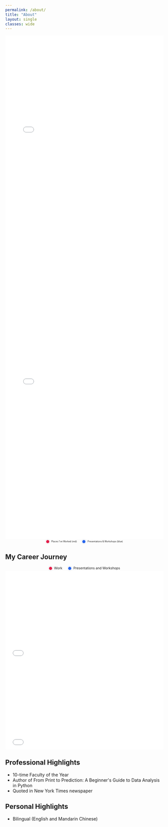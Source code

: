 ```yaml
---
permalink: /about/
title: "About"
layout: single
classes: wide
---
```

<!-- yet ANOTHER career map -->
<style>
  :root{
    --overlay-h: 50%;           /* how much of the iframe the overlay covers */
    --panel-bg: rgba(255,255,255,.94);  /* panel background (use a dark rgba for dark maps) */
  }

  .map-wrap{
    position: relative;
    width: 100%;
    height: 60vh;               /* give the iframe real height; tweak to taste */
    max-height: 800px;
    margin: 0;
  }
  .map-wrap > iframe{
    position:absolute; inset:0;
    width:100%; height:100%;
    border:0;
    display:block;
  }

  /* bottom overlay that “crops” the map and holds text */
  .map-overlay{
    position:absolute; left:0; right:0; bottom:0;
    height: var(--overlay-h);
    display:flex; align-items:flex-end; justify-content:center;
    /* fade the map out toward the panel */
    background: linear-gradient(to top, var(--panel-bg) 35%, rgba(255,255,255,0) 100%);
    /* if you prefer a solid panel only, replace the line above with: background: var(--panel-bg); */
  }

  .map-overlay .content{
    /* text block centered on the panel */
    background: var(--panel-bg);
    padding: .75rem 1rem 1rem;
    text-align:center;
    border-radius: 10px;
    box-shadow: 0 6px 20px rgba(0,0,0,.12);
    max-width: 900px;
    margin: 0 1rem .5rem;
  }

  /* legend dots */
  .map-legend { font-size:.75em; display:flex; gap:1rem; justify-content:center; flex-wrap:wrap; margin-top:.25rem; }
  .map-legend .dot{ width:10px; height:10px; border-radius:50%; display:inline-block; box-shadow:0 0 0 2px #fff, 0 0 0 3px #e5e7eb; }

  /* Mobile: make the overlay shallower so more map remains interactive */
  @media (max-width: 640px){
    :root{ --overlay-h: 40%; }
    .map-wrap{ height: 50vh; }
    .map-legend{ font-size:.7em; }
  }
</style>

<figure style="margin:0;">
  <div class="map-wrap">
    <iframe
      src="{{ '/assets/maps/career_map2.html' | relative_url }}"
      title="Career Map">
    </iframe>

    <!-- Bottom-half overlay with H2 + legend -->
    <div class="map-overlay">
      <div class="content">
        <h2 class="h2" style="margin:.25rem 0 .35rem;">My Career Journey</h2>
        <div class="map-legend" role="group" aria-label="Map legend">
          <span><span class="dot" style="background:#e11d48;"></span> Places I’ve Worked (red)</span>
          <span><span class="dot" style="background:#2563eb;"></span> Presentations &amp; Workshops (blue)</span>
        </div>
      </div>
    </div>
  </div>
</figure>


<!-- ANOTHER career map -->
<!-- Put this <style> somewhere on the page (top or just above the figure) -->
<style>
  /* Kill theme margins around this specific iframe */
  .page__content iframe[title="Career Map"] { margin-bottom: 0 !important; display:block; }

  /* Optional: also remove any bottom margin MM adds to the wrapper figure */
  .page__content figure.map-figure { margin: 0 !important; }
</style>

<figure class="map-figure" style="margin:0;">
  <iframe
    src="{{ '/assets/maps/career_map2.html' | relative_url }}"
    title="Career Map"
    style="display:block; width:100%; height:60vh; max-height:800px; border:0; margin:0;"
    loading="lazy">
  </iframe>

  <figcaption style="font-size:.5em; text-align:center; margin:.15rem 0 0;">
    <span style="--dot:10px; display:inline-flex; align-items:center; gap:.4rem;">
      <span aria-hidden="true" style="width:var(--dot); height:var(--dot); border-radius:50%;
        background:#e11d48; box-shadow:0 0 0 2px #fff, 0 0 0 3px #e5e7eb;"></span>
      Places I've Worked (red)
    </span>
    <span style="margin-left:1rem; --dot:10px; display:inline-flex; align-items:center; gap:.4rem;">
      <span aria-hidden="true" style="width:var(--dot); height:var(--dot); border-radius:50%;
        background:#2563eb; box-shadow:0 0 0 2px #fff, 0 0 0 3px #e5e7eb;"></span>
      Presentations &amp; Workshops (blue)
    </span>
  </figcaption>
</figure>


<!-- career map -->
## My Career Journey
<figure style="margin:0;">
  <figcaption style="font-size:.75em; text-align:center; margin:.15rem 0 0;">
    <span style="--dot:10px; display:inline-flex; align-items:center; gap:.4rem;">
      <span aria-hidden="true" style="width:var(--dot); height:var(--dot); border-radius:50%;
        background:#e11d48; box-shadow:0 0 0 2px #fff, 0 0 0 3px #e5e7eb;"></span>
      Work
    </span>
    <span style="margin-left:1rem; --dot:10px; display:inline-flex; align-items:center; gap:.4rem;">
      <span aria-hidden="true" style="width:var(--dot); height:var(--dot); border-radius:50%;
        background:#2563eb; box-shadow:0 0 0 2px #fff, 0 0 0 3px #e5e7eb;"></span>
      Presentations and Workshops
    </span>
  </figcaption>
  <iframe
    src="{{ '/assets/maps/career_map2.html' | relative_url }}"
    title="Career Map"
    style="display:block; width:100%; aspect-ratio: 16 / 9; border:0;"
  ></iframe>
  <iframe
    src="{{ '/assets/maps/career_map2.html' | relative_url }}"
    title="Career Map"
    style="display:block; width:100%; aspect-ratio: 16 / 9; border:0;"
  ></iframe>
</figure>

## Professional Highlights

  * 10-time Faculty of the Year
  * Author of From Print to Prediction: A Beginner's Guide to Data Analysis in Python
  * Quoted in New York Times newspaper

## Personal Highlights

  * Bilingual (English and Mandarin Chinese)

